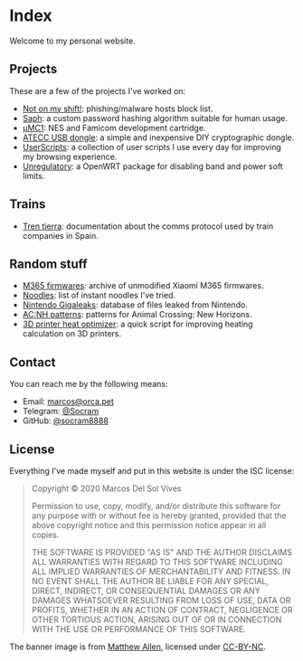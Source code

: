 ---
---

Index
=====

Welcome to my personal website.

Projects
--------

These are a few of the projects I've worked on:

* [Not on my shift!](notonmyshift/): phishing/malware hosts block list.
* [Saph](saph/): a custom password hashing algorithm suitable for human usage.
* [μMC1](micromc1/): NES and Famicom development cartridge.
* [ATECC USB dongle](ateccusb/): a simple and inexpensive DIY cryptographic dongle.
* [UserScripts](userscripts/): a collection of user scripts I use every day for improving my browsing experience.
* [Unregulatory](unregulatory/): a OpenWRT package for disabling band and power soft limits.

Trains
------

* [Tren tierra](trentierra/): documentation about the comms protocol used by train companies in Spain.

Random stuff
------------

* [M365 firmwares](m365fw/): archive of unmodified Xiaomi M365 firmwares.
* [Noodles](noodles/): list of instant noodles I've tried.
* [Nintendo Gigaleaks](gigaleaks/): database of files leaked from Nintendo.
* [AC:NH patterns](acnh-patterns/): patterns for Animal Crossing: New Horizons.
* [3D printer heat optimizer](fastheat/): a quick script for improving heating calculation on 3D printers.

Contact
-------

You can reach me by the following means:

 * Email: [marcos@orca.pet](mailto:marcos@orca.pet)
 * Telegram: [@Socram](https://t.me/Socram)
 * GitHub: [@socram8888](https://github.com/socram8888)

License
-------

Everything I've made myself and put in this website is under the ISC license:

> Copyright © 2020 Marcos Del Sol Vives
>
> Permission to use, copy, modify, and/or distribute this software for any purpose with or without fee is hereby granted, provided that the above copyright notice and this permission notice appear in all copies.
>
> THE SOFTWARE IS PROVIDED "AS IS" AND THE AUTHOR DISCLAIMS ALL WARRANTIES WITH REGARD TO THIS SOFTWARE INCLUDING ALL IMPLIED WARRANTIES OF MERCHANTABILITY AND FITNESS. IN NO EVENT SHALL THE AUTHOR BE LIABLE FOR ANY SPECIAL, DIRECT, INDIRECT, OR CONSEQUENTIAL DAMAGES OR ANY DAMAGES WHATSOEVER RESULTING FROM LOSS OF USE, DATA OR PROFITS, WHETHER IN AN ACTION OF CONTRACT, NEGLIGENCE OR OTHER TORTIOUS ACTION, ARISING OUT OF OR IN CONNECTION WITH THE USE OR PERFORMANCE OF THIS SOFTWARE.

The banner image is from [Matthew Allen](https://www.flickr.com/photos/mattallen89/14105305982/), licensed under [CC-BY-NC](https://creativecommons.org/licenses/by-nc/2.0/).
